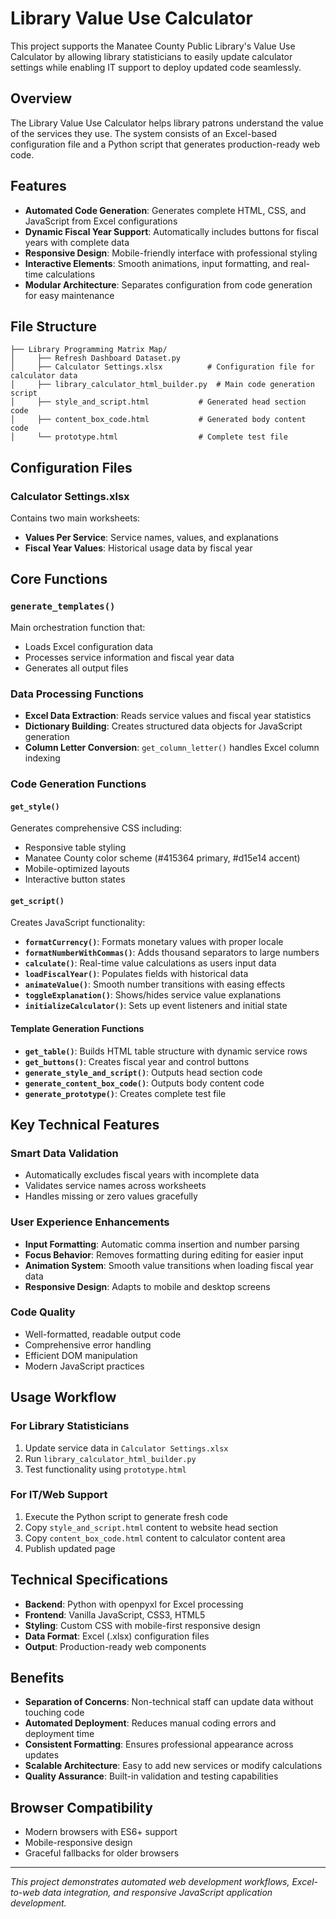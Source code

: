 # Library Value Use Calculator

This project supports the Manatee County Public Library's Value Use Calculator by allowing library statisticians to easily update calculator settings while enabling IT support to deploy updated code seamlessly.

## Overview

The Library Value Use Calculator helps library patrons understand the value of the services they use. The system consists of an Excel-based configuration file and a Python script that generates production-ready web code.

## Features

- **Automated Code Generation**: Generates complete HTML, CSS, and JavaScript from Excel configurations
- **Dynamic Fiscal Year Support**: Automatically includes buttons for fiscal years with complete data
- **Responsive Design**: Mobile-friendly interface with professional styling
- **Interactive Elements**: Smooth animations, input formatting, and real-time calculations
- **Modular Architecture**: Separates configuration from code generation for easy maintenance

## File Structure

```
├── Library Programming Matrix Map/
│     ├── Refresh Dashboard Dataset.py
│     ├── Calculator Settings.xlsx          # Configuration file for calculator data
│     ├── library_calculator_html_builder.py  # Main code generation script
│     ├── style_and_script.html           # Generated head section code
│     ├── content_box_code.html           # Generated body content code
│     └── prototype.html                  # Complete test file
```

## Configuration Files

### Calculator Settings.xlsx
Contains two main worksheets:
- **Values Per Service**: Service names, values, and explanations
- **Fiscal Year Values**: Historical usage data by fiscal year

## Core Functions

### `generate_templates()`
Main orchestration function that:
- Loads Excel configuration data
- Processes service information and fiscal year data
- Generates all output files

### Data Processing Functions
- **Excel Data Extraction**: Reads service values and fiscal year statistics
- **Dictionary Building**: Creates structured data objects for JavaScript generation
- **Column Letter Conversion**: `get_column_letter()` handles Excel column indexing

### Code Generation Functions

#### `get_style()`
Generates comprehensive CSS including:
- Responsive table styling
- Manatee County color scheme (#415364 primary, #d15e14 accent)
- Mobile-optimized layouts
- Interactive button states

#### `get_script()`
Creates JavaScript functionality:
- **`formatCurrency()`**: Formats monetary values with proper locale
- **`formatNumberWithCommas()`**: Adds thousand separators to large numbers
- **`calculate()`**: Real-time value calculations as users input data
- **`loadFiscalYear()`**: Populates fields with historical data
- **`animateValue()`**: Smooth number transitions with easing effects
- **`toggleExplanation()`**: Shows/hides service value explanations
- **`initializeCalculator()`**: Sets up event listeners and initial state

#### Template Generation Functions
- **`get_table()`**: Builds HTML table structure with dynamic service rows
- **`get_buttons()`**: Creates fiscal year and control buttons
- **`generate_style_and_script()`**: Outputs head section code
- **`generate_content_box_code()`**: Outputs body content code
- **`generate_prototype()`**: Creates complete test file

## Key Technical Features

### Smart Data Validation
- Automatically excludes fiscal years with incomplete data
- Validates service names across worksheets
- Handles missing or zero values gracefully

### User Experience Enhancements
- **Input Formatting**: Automatic comma insertion and number parsing
- **Focus Behavior**: Removes formatting during editing for easier input
- **Animation System**: Smooth value transitions when loading fiscal year data
- **Responsive Design**: Adapts to mobile and desktop screens

### Code Quality
- Well-formatted, readable output code
- Comprehensive error handling
- Efficient DOM manipulation
- Modern JavaScript practices

## Usage Workflow

### For Library Statisticians
1. Update service data in `Calculator Settings.xlsx`
2. Run `library_calculator_html_builder.py`
3. Test functionality using `prototype.html`

### For IT/Web Support
1. Execute the Python script to generate fresh code
2. Copy `style_and_script.html` content to website head section
3. Copy `content_box_code.html` content to calculator content area
4. Publish updated page

## Technical Specifications

- **Backend**: Python with openpyxl for Excel processing
- **Frontend**: Vanilla JavaScript, CSS3, HTML5
- **Styling**: Custom CSS with mobile-first responsive design
- **Data Format**: Excel (.xlsx) configuration files
- **Output**: Production-ready web components

## Benefits

- **Separation of Concerns**: Non-technical staff can update data without touching code
- **Automated Deployment**: Reduces manual coding errors and deployment time
- **Consistent Formatting**: Ensures professional appearance across updates
- **Scalable Architecture**: Easy to add new services or modify calculations
- **Quality Assurance**: Built-in validation and testing capabilities

## Browser Compatibility

- Modern browsers with ES6+ support
- Mobile-responsive design
- Graceful fallbacks for older browsers

---

*This project demonstrates automated web development workflows, Excel-to-web data integration, and responsive JavaScript application development.*
